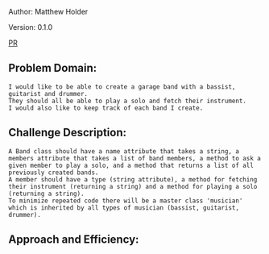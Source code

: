 Author: Matthew Holder

Version: 0.1.0

[PR]()

## Problem Domain:
    I would like to be able to create a garage band with a bassist, guitarist and drummer.
    They should all be able to play a solo and fetch their instrument.
    I would also like to keep track of each band I create.

## Challenge Description:
    A Band class should have a name attribute that takes a string, a members attribute that takes a list of band members, a method to ask a given member to play a solo, and a method that returns a list of all previously created bands.
    A member should have a type (string attribute), a method for fetching their instrument (returning a string) and a method for playing a solo (returning a string).
    To minimize repeated code there will be a master class 'musician' which is inherited by all types of musician (bassist, guitarist, drummer).

## Approach and Efficiency:
